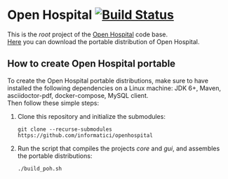 # Open Hospital [![Build Status](https://travis-ci.org/informatici/openhospital.svg?branch=master)](https://travis-ci.org/informatici/openhospital)

This is the *root* project of the [Open Hospital][openhospital] code base.  
[Here][releases] you can download the portable distribution of Open Hospital.

## How to create Open Hospital portable

To create the Open Hospital portable distributions,
make sure to have installed the following dependencies on a Linux machine: 
JDK 6+, Maven, asciidoctor-pdf, docker-compose, MySQL client.  
Then follow these simple steps:

 1. Clone this repository and initialize the submodules:

        git clone --recurse-submodules https://github.com/informatici/openhospital

 2. Run the script that compiles the projects *core* and *gui*, and assembles the portable distributions:

        ./build_poh.sh


 [openhospital]: https://www.open-hospital.org/
 [releases]: https://github.com/informatici/openhospital/releases
